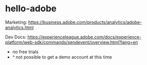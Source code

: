 # hello-adobe


Marketing:
https://business.adobe.com/products/analytics/adobe-analytics.html

Dev Docs:
https://experienceleague.adobe.com/docs/experience-platform/web-sdk/commands/sendevent/overview.html?lang=en


- no free trials
- ^ not possible to get a demo account at this time